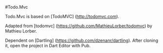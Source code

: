 #Todo.Mvc

Todo.Mvc is based on [TodoMVC] (http://todomvc.com).

Adapted from [todomvc] (https://github.com/MathieuLorber/todomvc) 
by Mathieu Lorber.

Dependent on [Dartling] (https://github.com/dzenanr/dartling). 
After cloning it, open the project in Dart Editor with Pub.


